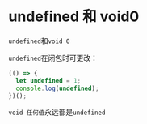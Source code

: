 # undefined 和 void0

`undefined`和`void 0`

`undefined`在闭包时可更改：

```js
(() => {
  let undefined = 1;
  console.log(undefined);
})();
```

`void 任何值`永远都是`undefined`
